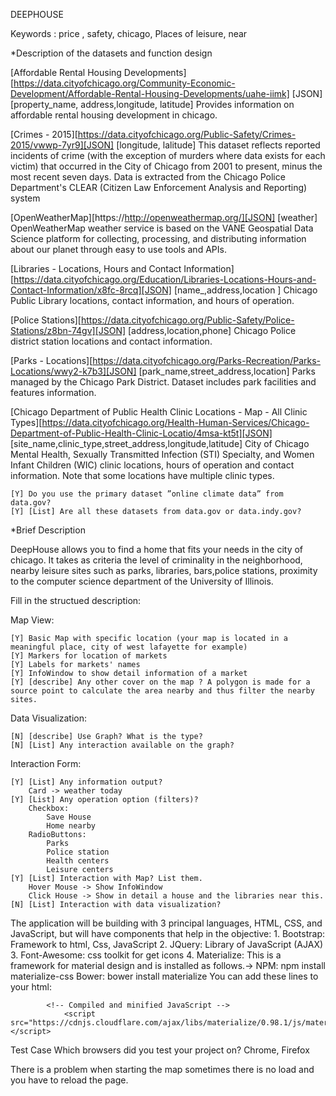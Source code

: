 
 DEEPHOUSE

Keywords : price , safety, chicago, Places of leisure, near

*Description of the datasets and function design

[Affordable Rental Housing Developments] [https://data.cityofchicago.org/Community-Economic-Development/Affordable-Rental-Housing-Developments/uahe-iimk] [JSON] [property_name, address,longitude, latitude] Provides information on affordable rental housing development in chicago.

[Crimes - 2015][https://data.cityofchicago.org/Public-Safety/Crimes-2015/vwwp-7yr9][JSON] [longitude, lalitude] This dataset reflects reported incidents of crime (with the exception of murders where data exists for each victim) that occurred in the City of Chicago from 2001 to present, minus the most recent seven days. Data is extracted from the Chicago Police Department's CLEAR (Citizen Law Enforcement Analysis and Reporting) system 

[OpenWeatherMap][https://http://openweathermap.org/][JSON] [weather] OpenWeatherMap weather service is based on the VANE Geospatial Data Science platform for collecting, processing, and distributing information about our planet through easy to use tools and APIs.

[Libraries - Locations, Hours and Contact Information][https://data.cityofchicago.org/Education/Libraries-Locations-Hours-and-Contact-Information/x8fc-8rcq][JSON] [name_,address,location ] Chicago Public Library locations, contact information, and hours of operation.

[Police Stations][https://data.cityofchicago.org/Public-Safety/Police-Stations/z8bn-74gv][JSON] [address,location,phone] Chicago Police district station locations and contact information.

[Parks - Locations][https://data.cityofchicago.org/Parks-Recreation/Parks-Locations/wwy2-k7b3][JSON] [park_name,street_address,location] Parks managed by the Chicago Park District. Dataset includes park facilities and features information.

[Chicago Department of Public Health Clinic Locations - Map - All Clinic Types][https://data.cityofchicago.org/Health-Human-Services/Chicago-Department-of-Public-Health-Clinic-Locatio/4msa-kt5t][JSON] [site_name,clinic_type,street_address,longitude,latitude] City of Chicago Mental Health, Sexually Transmitted Infection (STI) Specialty, and Women Infant Children (WIC) clinic locations, hours of operation and contact information. Note that some locations have multiple clinic types.

	[Y] Do you use the primary dataset ”online climate data” from data.gov?
	[Y] [List] Are all these datasets from data.gov or data.indy.gov? 

*Brief Description

DeepHouse allows you to find a home that fits your needs in the city of chicago.
It takes as criteria the level of criminality in the neighborhood, nearby leisure sites such as parks, libraries, bars,police stations, proximity to the computer science department of the University of Illinois.

Fill in the structued description:

Map View:

	[Y] Basic Map with specific location (your map is located in a meaningful place, city of west lafayette for example)
	[Y] Markers for location of markets
	[Y] Labels for markets' names
	[Y] InfoWindow to show detail information of a market
	[Y] [describe] Any other cover on the map ? A polygon is made for a source point to calculate the area nearby and thus filter the nearby sites.

Data Visualization:

	[N] [describe] Use Graph? What is the type? 
	[N] [List] Any interaction available on the graph? 

Interaction Form:

	[Y] [List] Any information output? 
		Card -> weather today
	[Y] [List] Any operation option (filters)? 
		Checkbox:
			Save House 
			Home nearby
		RadioButtons:
			Parks
			Police station
			Health centers
			Leisure centers
	[Y] [List] Interaction with Map? List them. 
		Hover Mouse -> Show InfoWindow
		Click House -> Show in detail a house and the libraries near this.
	[N] [List] Interaction with data visualization? 

The application will be building with 3 principal languages, HTML, CSS, and JavaScript, but will have components that help in the objective:
	1. Bootstrap: Framework to html, Css, JavaScript
	2. JQuery: Library of JavaScript (AJAX)
	3. Font-Awesome: css toolkit for get icons 
	4. Materialize: This is a framework for material design and is installed as follows.->
			NPM:   npm install materialize-css
			Bower: bower install materialize
			You can add these lines to your html:
			<!-- Compiled and minified CSS -->
				<link rel="stylesheet" href="https://cdnjs.cloudflare.com/ajax/libs/materialize/0.98.1/css/materialize.min.css">

			<!-- Compiled and minified JavaScript -->
				<script src="https://cdnjs.cloudflare.com/ajax/libs/materialize/0.98.1/js/materialize.min.js"></script>
		
          
Test Case Which browsers did you test your project on? Chrome, Firefox


There is a problem when starting the map sometimes there is no load and you have to reload the page.
